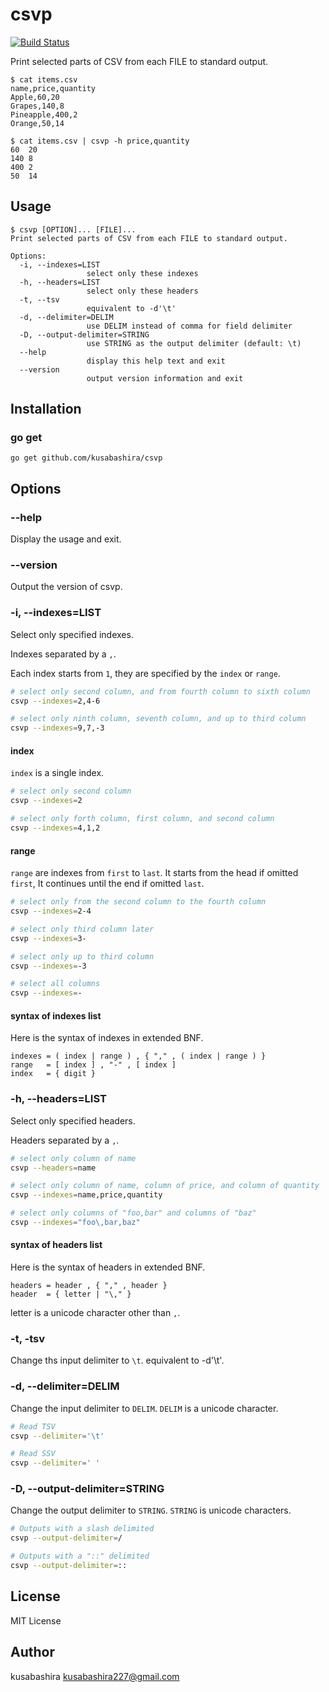 csvp
====

[![Build Status](https://travis-ci.org/kusabashira/csvp.svg?branch=master)](https://travis-ci.org/kusabashira/csvp)

Print selected parts of CSV from each FILE to standard output.

```
$ cat items.csv
name,price,quantity
Apple,60,20
Grapes,140,8
Pineapple,400,2
Orange,50,14

$ cat items.csv | csvp -h price,quantity
60	20
140	8
400	2
50	14
```

Usage
-----

```
$ csvp [OPTION]... [FILE]...
Print selected parts of CSV from each FILE to standard output.

Options:
  -i, --indexes=LIST
                 select only these indexes
  -h, --headers=LIST
                 select only these headers
  -t, --tsv
                 equivalent to -d'\t'
  -d, --delimiter=DELIM
                 use DELIM instead of comma for field delimiter
  -D, --output-delimiter=STRING
                 use STRING as the output delimiter (default: \t)
  --help
                 display this help text and exit
  --version
                 output version information and exit
```

Installation
------------

### go get

```
go get github.com/kusabashira/csvp
```

Options
-------

### --help

Display the usage and exit.

### --version

Output the version of csvp.

### -i, --indexes=LIST

Select only specified indexes.

Indexes separated by a `,`.

Each index starts from `1`, they are specified by the `index` or `range`.

```sh
# select only second column, and from fourth column to sixth column
csvp --indexes=2,4-6

# select only ninth column, seventh column, and up to third column
csvp --indexes=9,7,-3
```

#### index

`index` is a single index.

```sh
# select only second column
csvp --indexes=2

# select only forth column, first column, and second column
csvp --indexes=4,1,2
```

#### range

`range` are indexes from `first` to `last`.
It starts from the head if omitted `first`,
It continues until the end if omitted `last`.

```sh
# select only from the second column to the fourth column
csvp --indexes=2-4

# select only third column later
csvp --indexes=3-

# select only up to third column
csvp --indexes=-3

# select all columns
csvp --indexes=-
```

#### syntax of indexes list

Here is the syntax of indexes in extended BNF.

```
indexes = ( index | range ) , { "," , ( index | range ) }
range   = [ index ] , "-" , [ index ]
index   = { digit }
```

### -h, --headers=LIST

Select only specified headers.

Headers separated by a `,`.

```sh
# select only column of name
csvp --headers=name

# select only column of name, column of price, and column of quantity
csvp --indexes=name,price,quantity

# select only columns of "foo,bar" and columns of "baz"
csvp --indexes="foo\,bar,baz"
```

#### syntax of headers list

Here is the syntax of headers in extended BNF.

```
headers = header , { "," , header }
header  = { letter | "\," }
```

letter is a unicode character other than `,`.

### -t, -tsv

Change ths input delimiter to `\t`.  equivalent to -d'\t'.

### -d, --delimiter=DELIM

Change the input delimiter to `DELIM`.
`DELIM` is a unicode character.

```sh
# Read TSV
csvp --delimiter='\t'

# Read SSV
csvp --delimiter=' '
```

### -D, --output-delimiter=STRING

Change the output delimiter to `STRING`.
`STRING` is unicode characters.

```sh
# Outputs with a slash delimited
csvp --output-delimiter=/

# Outputs with a "::" delimited
csvp --output-delimiter=::
```

License
-------

MIT License

Author
------

kusabashira <kusabashira227@gmail.com>
